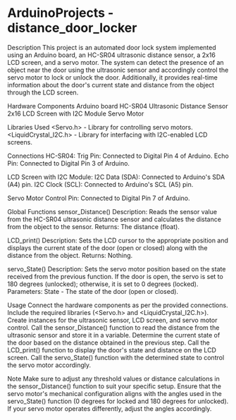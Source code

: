 # ArduinoProjects - distance_door_locker
  Description
This project is an automated door lock system implemented using an Arduino board, an HC-SR04 ultrasonic distance sensor, a 2x16 LCD screen, and a servo motor.
The system can detect the presence of an object near the door using the ultrasonic sensor and accordingly control the servo motor to lock or unlock the door.
Additionally, it provides real-time information about the door's current state and distance from the object through the LCD screen.

  Hardware Components
Arduino board
HC-SR04 Ultrasonic Distance Sensor
2x16 LCD Screen with I2C Module
Servo Motor

  Libraries Used
<Servo.h> - Library for controlling servo motors.
<LiquidCrystal_I2C.h> - Library for interfacing with I2C-enabled LCD screens.

  Connections
HC-SR04:
Trig Pin: Connected to Digital Pin 4 of Arduino.
Echo Pin: Connected to Digital Pin 3 of Arduino.

LCD Screen with I2C Module:
I2C Data (SDA): Connected to Arduino's SDA (A4) pin.
I2C Clock (SCL): Connected to Arduino's SCL (A5) pin.

Servo Motor Control Pin: 
Connected to Digital Pin 7 of Arduino.

  Global Functions
sensor_Distance()
Description: Reads the sensor value from the HC-SR04 ultrasonic distance sensor and calculates the distance from the object to the sensor.
Returns: The distance (float).

LCD_print()
Description: Sets the LCD cursor to the appropriate position and displays the current state of the door (open or closed) along with the distance from the object.
Returns: Nothing.

servo_State()
Description: Sets the servo motor position based on the state received from the previous function. If the door is open, the servo is set to 180 degrees (unlocked); otherwise, it is set to 0 degrees (locked).
Parameters: State - The state of the door (open or closed).

  Usage
Connect the hardware components as per the provided connections.
Include the required libraries (<Servo.h> and <LiquidCrystal_I2C.h>).
Create instances for the ultrasonic sensor, LCD screen, and servo motor control.
Call the sensor_Distance() function to read the distance from the ultrasonic sensor and store it in a variable.
Determine the current state of the door based on the distance obtained in the previous step.
Call the LCD_print() function to display the door's state and distance on the LCD screen.
Call the servo_State() function with the determined state to control the servo motor accordingly.

  Note
Make sure to adjust any threshold values or distance calculations in the sensor_Distance() function to suit your specific setup.
Ensure that the servo motor's mechanical configuration aligns with the angles used in the servo_State() function (0 degrees for locked and 180 degrees for unlocked).
If your servo motor operates differently, adjust the angles accordingly.
